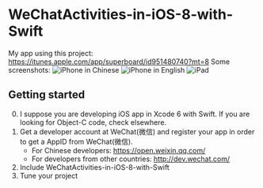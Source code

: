 # WeChatActivities-in-iOS-8-with-Swift

My app using this project: https://itunes.apple.com/app/superboard/id951480740?mt=8
Some screenshots:
![iPhone in Chinese](https://raw.github.com/xuzizhou/WeChatActivities-in-iOS-8-with-Swift/edit/master/iphone-1.png)
![iPhone in English](https://raw.github.com/xuzizhou/WeChatActivities-in-iOS-8-with-Swift/edit/master/iphone-2.png)
![iPad](https://raw.github.com/xuzizhou/WeChatActivities-in-iOS-8-with-Swift/edit/master/ipad-1.png)
## Getting started
0. I suppose you are developing iOS app in Xcode 6 with Swift. If you are looking for Object-C code, check elsewhere.
1. Get a developer account at WeChat(微信) and register your app in order to get a AppID from WeChat(微信).
    * For Chinese developers: https://open.weixin.qq.com/
    * For developers from other countries: http://dev.wechat.com/
2. Include WeChatActivities-in-iOS-8-with-Swift
3. Tune your project
